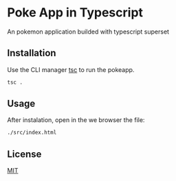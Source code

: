 # Poke App in Typescript

An pokemon application builded with typescript superset

## Installation

Use the CLI manager [tsc](https://www.typescriptlang.org/docs/handbook/typescript-in-5-minutes.html) to run the pokeapp.

```bash
tsc .
```

## Usage

After instalation, open in the we browser the file:

```html
./src/index.html
```

## License
[MIT](https://choosealicense.com/licenses/mit/)